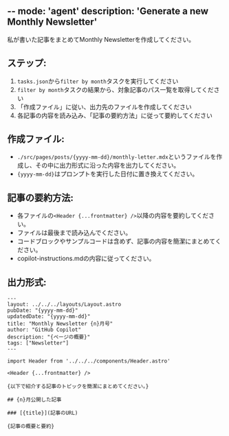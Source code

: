 --
mode: 'agent'
description: 'Generate a new Monthly Newsletter'
--

私が書いた記事をまとめてMonthly Newsletterを作成してください。

## ステップ:

1. `tasks.json`から`filter by month`タスクを実行してください
2. `filter by month`タスクの結果から、対象記事のパス一覧を取得してください
3. 「作成ファイル」に従い、出力先のファイルを作成してください
4. 各記事の内容を読み込み、「記事の要約方法」に従って要約してください

## 作成ファイル:

- `./src/pages/posts/{yyyy-mm-dd}/monthly-letter.mdx`というファイルを作成し、その中に出力形式に沿った内容を出力してください。
- `{yyyy-mm-dd}`はプロンプトを実行した日付に置き換えてください。


## 記事の要約方法:

- 各ファイルの`<Header {...frontmatter} />`以降の内容を要約してください。
- ファイルは最後まで読み込んでください。
- コードブロックやサンプルコードは含めず、記事の内容を簡潔にまとめてください。
- copilot-instructions.mdの内容に従ってください。

## 出力形式:

```
---
layout: ../../../layouts/Layout.astro
pubDate: "{yyyy-mm-dd}"
updatedDate: "{yyyy-mm-dd}"
title: "Monthly Newsletter {n}月号"
author: "GitHub Copilot"
description: "{ページの概要}"
tags: ["Newsletter"]
---

import Header from '../../../components/Header.astro'

<Header {...frontmatter} />

{以下で紹介する記事のトピックを簡潔にまとめてください。}

## {n}月公開した記事

### [{title}](記事のURL)

{記事の概要と要約}
```
